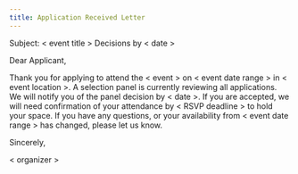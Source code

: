 ```yaml
---
title: Application Received Letter
---
```

Subject: < event title > Decisions by < date >

Dear Applicant,

Thank you for applying to attend the < event > on < event date range > in < event location >. A selection panel is currently reviewing all applications. We will notify you of the panel decision by < date >. If you are accepted, we will need confirmation of your attendance by < RSVP deadline > to hold your space. If you have any questions, or your availability from < event date range > has changed, please let us know.

Sincerely,

< organizer >